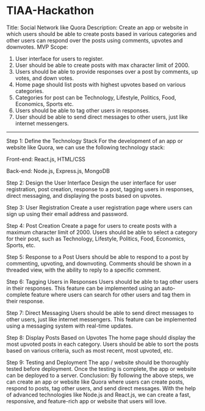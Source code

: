 # TIAA-Hackathon

Title: Social Network like Quora
Description:
Create an app or website in which users should be able to create posts based in various categories and other users can respond over the posts
using comments, upvotes and downvotes.
MVP Scope:
1. User interface for users to register.
2. User should be able to create posts with max character limit of 2000.
3. Users should be able to provide responses over a post by comments, up votes, and down votes.
4. Home page should list posts with highest upvotes based on various categories.
5. Categories for post can be Technology, Lifestyle, Politics, Food, Economics, Sports etc.
6. Users should be able to tag other users in responses.
7. User should be able to send direct messages to other users, just like internet messengers.
--------------------------------------------------------------------------------------------


Step 1: Define the Technology Stack For the development of an app or website like Quora, we can use the following technology stack:

Front-end: React.js, HTML/CSS

Back-end: Node.js, Express.js, MongoDB

Step 2: Design the User Interface Design the user interface for user registration, post creation, response to a post, tagging users in responses, direct messaging, and displaying the posts based on upvotes.

Step 3: User Registration Create a user registration page where users can sign up using their email address and password.

Step 4: Post Creation Create a page for users to create posts with a maximum character limit of 2000. Users should be able to select a category for their post, such as Technology, Lifestyle, Politics, Food, Economics, Sports, etc.

Step 5: Response to a Post Users should be able to respond to a post by commenting, upvoting, and downvoting. Comments should be shown in a threaded view, with the ability to reply to a specific comment.

Step 6: Tagging Users in Responses Users should be able to tag other users in their responses. This feature can be implemented using an auto-complete feature where users can search for other users and tag them in their response.

Step 7: Direct Messaging Users should be able to send direct messages to other users, just like internet messengers. This feature can be implemented using a messaging system with real-time updates.

Step 8: Display Posts Based on Upvotes The home page should display the most upvoted posts in each category. Users should be able to sort the posts based on various criteria, such as most recent, most upvoted, etc.

Step 9: Testing and Deployment The app / website should be thoroughly tested before deployment. Once the testing is complete, the app or website can be deployed to a server. Conclusion: By following the above steps, we can create an app or website like Quora where users can create posts, respond to posts, tag other users, and send direct messages. With the help of advanced technologies like Node.js and React.js, we can create a fast, responsive, and feature-rich app or website that users will love.